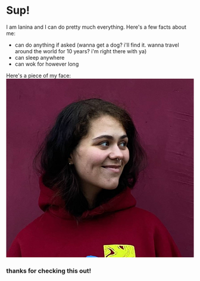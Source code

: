 # Sup!

I am Ianina and I can do pretty much everything. Here's a few facts about me:

- can do anything if asked (wanna get a dog? i'll find it. wanna travel around the world for 10 years? i'm right there with ya)  
- can sleep anywhere
- can wok for however long

Here's a piece of my face: 
![iani's face](1.jpeg)

### thanks for checking this out!